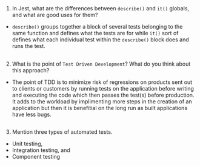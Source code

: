 ##

1. In Jest, what are the differences between `describe()` and `it()` globals, and what are good uses for them?

- `describe()` groups together a block of several tests belonging to the same function and defines what the tests are for while `it()` sort of defines what each individual test within the `describe()` block does and runs the test.

##

2. What is the point of `Test Driven Development`? What do you think about this approach?

- The point of TDD is to minimize risk of regressions on products sent out to clients or customers by running tests on the application before writing and executing the code which then passes the test(s) before production. It adds to the workload by implimenting more steps in the creation of an application but then it is benefitial on the long run as built applications have less bugs.

##

3. Mention three types of automated tests.

- Unit testing,
- Integration testing, and
- Component testing
